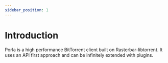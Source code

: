 ```yaml
---
sidebar_position: 1
---
```


# Introduction

Porla is a high performance BitTorrent client built on Rasterbar-libtorrent. It
uses an API first approach and can be infinitely extended with plugins.
